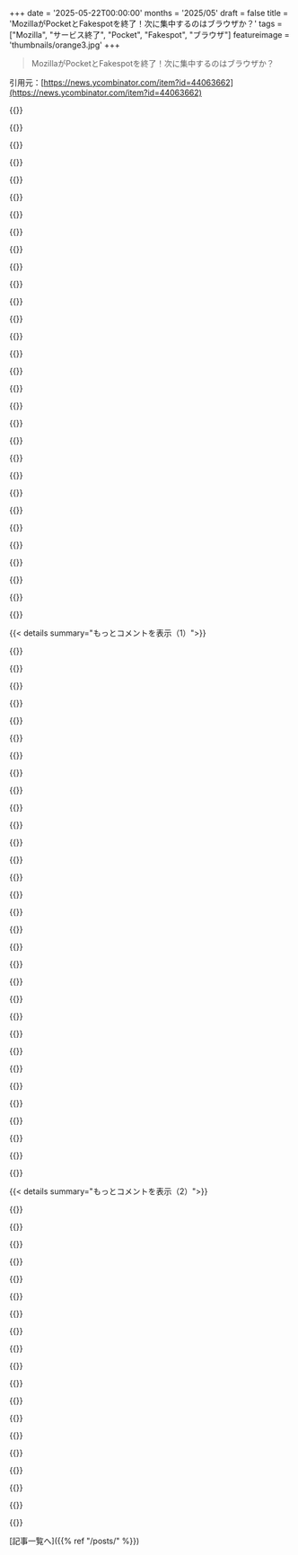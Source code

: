 +++
date = '2025-05-22T00:00:00'
months = '2025/05'
draft = false
title = 'MozillaがPocketとFakespotを終了！次に集中するのはブラウザか？'
tags = ["Mozilla", "サービス終了", "Pocket", "Fakespot", "ブラウザ"]
featureimage = 'thumbnails/orange3.jpg'
+++

> MozillaがPocketとFakespotを終了！次に集中するのはブラウザか？

引用元：[https://news.ycombinator.com/item?id=44063662](https://news.ycombinator.com/item?id=44063662)




{{<matomeQuote body="PocketがPocketになる前からずっと使ってたけど、去年のモバイルアプリのリデザインが最悪で諦めたんだ。<br>Mozillaが広告会社になると決めた時、Pocketは終わりだと思ったよ。<br>Pocketは広告をなくす製品だからね。<br>もしブラウザにもっと集中するためなら良かったんだけど、MozillaはAIとかに力を入れるんだろうね。<br>Firefoxはいまだにview transitionsとかCSS anchor pointsみたいな他のブラウザにある最新機能に対応してないしね。" userName="segphault" createdAt="2025/05/22 17:45:03" color="#ff5733">}}




{{<matomeQuote body="Mozillaは最近、役員に何百万ドルもボーナス払って、無駄なプロジェクトに金使って、ユーザーに金くれって頼んでばっかだ。<br>Mozillaは死ぬべきだ、そうすればFirefoxは生き残れる。" userName="major505" createdAt="2025/05/22 19:25:44" color="">}}




{{<matomeQuote body="俺もPocketの古参ユーザーで、最新版の検索機能がマジでひどかった。<br>探したい記事が全然見つからなくて、サポートに文句言ってもダメだったから自分でツール作ろうとしたんだ。<br>だからサービス終了で開発から解放されて正直ホッとしてる。<br>データのエクスポートも届いたから、SQLiteに入れて好きなように調べられるよ。<br>約3万7千件も保存してたみたい。<br>終了は残念だけど、これで自分でデータを使えるようになったのは良いね。" userName="bayindirh" createdAt="2025/05/22 19:51:18" color="#38d3d3">}}




{{<matomeQuote body="奴らの審判の日が来るのは、Googleがデフォルト検索エンジンとして年間5億ドル以上払うのをやめた時だね。<br>その支払いだけでMozillaの予算の80%を占めてて、奴らを太らせ、無駄遣いさせ、方向性を見失わせた。<br>個人的には本当に腹立たしいよ、俺は初期の頃、奴らが本当に苦労してた時にMozillaにたくさん（時間、コード、金）を捧げたんだ。" userName="whyenot" createdAt="2025/05/22 20:08:58" color="#ff5733">}}




{{<matomeQuote body="＞他の全てのブラウザって言うけど、それってほとんどの”他のブラウザ”がChromiumエンジンを再利用してるからじゃないの？<br>それともFirefoxはここでモバイルSafariにさえ遅れてるの？" userName="nine_k" createdAt="2025/05/22 19:27:17" color="">}}




{{<matomeQuote body="SafariはAppleデバイスにしか存在しないし、たいていFirefoxより機能少ないよ。" userName="thayne" createdAt="2025/05/22 18:38:58" color="">}}




{{<matomeQuote body="Safariがあるおかげで、WebがまだChromeOS開発プラットフォームと名前を変えてないんだ（まだね）。<br>皆ありがとう、特にあのElectronのクソアプリ全部。" userName="pjmlp" createdAt="2025/05/22 19:26:04" color="">}}




{{<matomeQuote body="ユーザー視点での基本的な事実はどう変わるの？" userName="mvdtnz" createdAt="2025/05/22 19:28:42" color="">}}




{{<matomeQuote body="変わらないけど、言及された文章はユーザー向けじゃないんだよね。MozillaがEngine捨ててChromium採用して広告に集中することもできるし、そしたらユーザー視点でも言ってた機能はサポートされるよ！でも、それじゃMozillaは褒められない気がするな。欠点はあるけど、Mozillaって実はブラウザEngineを作ってる唯一の他の会社なんだよ。これがなくなったら、基本的にはあと一つしか残らないことになるね。" userName="Lutger" createdAt="2025/05/22 20:12:23" color="#785bff">}}




{{<matomeQuote body="俺が理解してる限り、Googleはブラウザが送った検索に対してお金払ってるんだよ。だから、ユーザーがいる限りは、お金は入ってくるんだ。" userName="jonwinstanley" createdAt="2025/05/22 21:11:35" color="">}}




{{<matomeQuote body="Mozillaのガバナンス構造ってどうなってるのか気になるな。なんで今の状態が維持されてるんだろう？みんなMozillaが進んでる方向にはずっと不満持ってるのに、今のリーダーシップを追放するような連携がないみたいだね。何か理由があって無理なのかな？" userName="thesuitonym" createdAt="2025/05/22 21:13:27" color="">}}




{{<matomeQuote body="DoJは裁判で、Googleが検索の独占状態だからって理由でMozillaにお金を払うのを禁止すべきって主張してるよhttps://www.theverge.com/news/660548/firefox-google-search-r..." userName="mewse-hn" createdAt="2025/05/22 21:18:41" color="#45d325">}}




{{<matomeQuote body="mozillaはずっと壊れてるよ。精神的にも知的にも、Braveが後継者だね。" userName="modzu" createdAt="2025/05/22 22:16:00" color="">}}




{{<matomeQuote body="うん、俺も3万2千件Pocketを保存してて、検索がめっちゃ不安定なの同じ問題を抱えてたよ。5年くらい前に引用符検索が壊れたんだ。「The Grapes of Wrath」を探そうとしても「of」とか「the」全部が出た。バックエンドの変更か法務リスクのせいかと思ってた。パワーユーザーだったからなくなるのは悲しいけど、2019年頃からサポートは期待できなかったね。" userName="gxqoz" createdAt="2025/05/22 21:25:43" color="#ff5733">}}




{{<matomeQuote body="これめちゃくちゃだね。Googleは分割されてChromeも手放すべき。Firefoxにお金がないなんて信じられないよ。価値はたくさんあるのに、Googleは全てをコモディティ化して独占を維持してる。Googleは侵略的だから、独占を終わらせるにはEU/DOJ/BRICSレベルの厳しい規制が必要だよ。" userName="echelon" createdAt="2025/05/22 21:25:12" color="#38d3d3">}}




{{<matomeQuote body="Kagiは今年のLinux向けにWebKitベースのOrionブラウザを開発し始めてるらしいよ。<br>俺はブラウザEngineに近いことは全然しないからよく知らないけど、どうやら開発者たちはWebKitがすごく好きなみたいだね？" userName="skrtskrt" createdAt="2025/05/22 18:46:38" color="">}}




{{<matomeQuote body="MZLA Technologies CorporationっていうのはMozilla Foundationの子会社だよ。FirefoxはMozilla Corporationが開発してるんだけど、これはMozilla Foundationの完全子会社なんだ。" userName="kbrosnan" createdAt="2025/05/22 20:56:36" color="">}}




{{<matomeQuote body="Microsoft が Edge の再開発で Mozilla を選ばなかったのが本当の終わりの始まりだね。すごく実りの多い関係になったはずなのに、うまくいかなかったんだ。俺の理解だと（伝聞だけど）単純に Chromium に乗り換えたくなかったんだけど、Firefox は彼らがやりたいことをやるには複雑すぎたらしい。結局、Microsoft Edge はかなり良いブラウザから、嫌いなものがたくさん詰まったものになっちゃって、マジ残念だよ。でももし Mozilla のエンジンを使ってたら、Firefox の利用者が大幅に増えて、それが Firefox 自体への投資を促進したはずなんだ。" userName="no_wizard" createdAt="2025/05/22 19:55:41" color="#ff5733">}}




{{<matomeQuote body="Apple が iPhone や iPad で代替ブラウザを許可せざるを得なくなったら、Chrome/Chromium がブラウザ戦争に勝つと思うな。少なくとも Google は Microsoft が IE6 でやったよりはマシなブラウザの開発者だよ。" userName="criddell" createdAt="2025/05/22 19:38:01" color="">}}




{{<matomeQuote body="検索がひどいってのは同意だね。これらのリーディングアプリのどれも、この分野の正しいアプローチがアグリゲーターになってネット上の全ての文章の発見/検索を解決することだって気づいてないのが不思議だよ。perch.app がこの分野の最新参入者で、これが一番正しくやってるのに近いと思う。" userName="mikemcg0" createdAt="2025/05/22 21:04:44" color="">}}




{{<matomeQuote body="＞ A product that’s designed to strip ads from content for readability doesn’t align with their new direction. 興味深いね。俺はあれをちょっと豪華なブックマークサービスだと思ってたんだ。読みやすさの懸念こそが俺にとっての赤信号だったよ。Mozilla は単にマーケティングで競争することに興味がなくて、価値で競争することに興味がないみたいだね。" userName="fkfyshroglk" createdAt="2025/05/22 18:58:41" color="#ff5c5c">}}




{{<matomeQuote body="この財団が所有する法人っていう状況、どうやってこうなったの？なんだか税金対策みたいに見えるけどな。" userName="edoceo" createdAt="2025/05/22 21:24:11" color="">}}




{{<matomeQuote body="リーダーシップが追放されたんだね。2022年から進化と成長のために動いて、役員会が40%新しくなったんだって。新しい幹部も入れてるみたい。年末までに MoCo と Mozilla.ai の新しい永続的なCEOを置きたいって。この変更で Mitchell Baker は役員から退任するよ。" userName="sciurus" createdAt="2025/05/23 02:16:27" color="#785bff">}}




{{<matomeQuote body="＞ Mozilla must die, so Firefox can live. うわあ。これ聞くと最悪だけど、このページで一番真実っぽい発言かもね。" userName="binkHN" createdAt="2025/05/23 01:36:26" color="">}}




{{<matomeQuote body="perch 以外で最高の代替は？なんかわからないけど、iOS のシェア/送信メニューに出てこないし、ブラウザ拡張もないみたいなんだ。どうやって記事を送るの？" userName="twilo" createdAt="2025/05/22 21:50:49" color="">}}




{{<matomeQuote body="Mozillaって色々欠点あるけど、実はブラウザエンジン作ってる”唯一”の他の会社なんだよね。これがなくなったら、事実上あと1つしか残らない。SafariはiOS/iPadOSで世界シェア約33％あるし、20億台以上のデバイスに入ってる。絶対なくならないよ。[1]： https://mycodelesswebsite.com/safari-statistics/" userName="alwillis" createdAt="2025/05/23 02:35:49" color="#38d3d3">}}




{{<matomeQuote body="Pocket、マジでヘビーユーザーだった。毎日使ってたし課金も。でもiOSの表示変更でワークフロー壊れた。Kobo連携で使いたくてリーダーも買ったんだ。代替のOmnivore見つけたけど、それもシャットダウン。自己ホスト型OmnivoreとのKobo連携もダメになりそう。PocketもOmnivoreもなくなるの、マジでムカつくんだよね。もっと可能性あったはずなのにって思う。" userName="podgietaru" createdAt="2025/05/22 18:59:58" color="#ff5c5c">}}




{{<matomeQuote body="Pocketを肯定するコメント読むの、なんか変な感じ。Pocketには全然注目したことなかったし、使ったこともないけど、これまで見たコメントは全部、プライバシー侵害ツールだとか、Mozillaがデータを第三者に売ってる証拠だとか、そういうのばっかりだった。なのに、今Pocketがなくなったら…ここでみんな悲しんでるじゃん。どうやら俺、まんまとMozilla反対派のFUD戦略に引っかかったみたいだ。" userName="inanutshellus" createdAt="2025/05/22 19:31:43" color="">}}




{{<matomeQuote body="必要最低限だけど使えるWallabagをチェックしてみて。有料だけどホスト版もあるよ。" userName="fifteen1506" createdAt="2025/05/22 19:14:49" color="">}}




{{<matomeQuote body="それは残念だねー。俺もPocket、10年以上使ってたよ。他の無限スクロール系アプリの代替としてOmnivoreアプリをスマホに入れてた。実は今、自分でオープンソースの代替サービスを開発してるんだ → https://curi.ooo<br>まだ開発途中だけど、こういうサービスが次々閉鎖するのにイライラして、自分のために作り始めたんだ。Kobo連携、興味深いね。どうやったらそれもサポートできるかな…。" userName="kimberli" createdAt="2025/05/23 01:28:49" color="#ff33a1">}}




{{< details summary="もっとコメントを表示（1）">}}

{{<matomeQuote body="https://omnivore.app が落ちてるね。アクセス殺到でサーバーダウンかな？" userName="gnomespaceship" createdAt="2025/05/23 10:00:56" color="">}}




{{<matomeQuote body="俺もだよ。Pocket、Koboでいつも使ってたんだ。なんか自己ホストで代替を急いで作る必要あるな。Omnivore以外に他に代替見つけた？" userName="marklar423" createdAt="2025/05/22 19:27:30" color="">}}




{{<matomeQuote body="俺、PocketがRead-it-Laterって呼ばれてた2010年とか2011年から使ってたんだ。持ってるデバイス全部に最初に入れるものの一つだったよ。あのひどい2023年のデザイン変更までは使ってた。Pocket、マジで使い倒したな。" userName="podgietaru" createdAt="2025/05/22 19:34:32" color="">}}




{{<matomeQuote body="俺はまだ自己ホスト版Omnivore使ってるよ。周りに色々作り込んでたから、シャットダウンしても使い続けることにしたんだ。Pocketから他のに移るのも大変だったし。今はSupernoteっていうのにOmnivoreアプリ入れて使ってるんだ。Koboは前より使わないけど、夜はバックライトあるからまだちょっと使うかな。" userName="podgietaru" createdAt="2025/05/22 19:30:07" color="#ff5c5c">}}




{{<matomeQuote body="今Wallabagを自分で設定してみようと思ってるんだ。君にも使えるかもね？<br>https://wallabag.org/" userName="PokerFacowaty" createdAt="2025/05/23 08:02:52" color="">}}




{{<matomeQuote body="Amazon Fire tabletをPocket専用に買ったんだよ．1年半くらい前に記事の表示方法が変わったみたいなんだ．記事モードで表示されるのがどんどん減ってきて，元の形式で読むにはWi-Fiが必要になった感じ．それまではほとんど全部記事モードで表示されてたのに，その後は50％くらいになっちゃったかな．" userName="gorbachev" createdAt="2025/05/22 20:03:44" color="">}}




{{<matomeQuote body="見た目がすごくきれいなのが好きなんだ！個人的に使いたい機能として（モバイルアプリができたら）実現してほしいのは，”共有”ショートカットから記事を追加できること．リンク付きのメーリングリストを受け取ることがあるんだけど，受信トレイを整理してる途中で記事を読むために中断したくないんだよね．だから，興味のあるリンクがあったら，”共有”機能を使ってPocketに追加しておいて，後で戻って読むようにしてるんだよ——ブラウザを開かずにね．" userName="patch_collector" createdAt="2025/05/23 12:32:25" color="">}}




{{<matomeQuote body="こういうデバイスとやり取りするのに，もっと簡単で一般的なファイル転送プロトコルがあればいいのにって思うんだ．もっと分かりやすい bittorrent，FTP，MTPみたいなさ．" userName="pm3003" createdAt="2025/05/23 07:14:56" color="">}}




{{<matomeQuote body="Pocketという製品自体に反対してる人はいなかったと思うけど，Firefoxへの統合が問題だったんじゃないかな．Mozillaが買うずっと前から使ってたし，その後も何年も使い続けたんだけど，製品のアップデートが何年もなかったから使うのをやめたんだ．IIRCだけど，だいたい2019年から2021年の間は一度もアップデートがなかったはず．今日の発表よりずっと前に見捨てられてる感じだったよ．" userName="input_sh" createdAt="2025/05/22 20:03:49" color="#45d325">}}




{{<matomeQuote body="うん，素晴らしい提案だね．ベータ版の Android アプリにはすでに実装されてるよ．あとは Apple Developer Program に登録して iOS で動くようにする必要があるだけ．Curio はクライアント側で保存するから，一時的にアプリを開いてページを表示しちゃうんだけどね．もっと良い方法があるかはまだ分からないな．" userName="kimberli" createdAt="2025/05/23 15:16:25" color="">}}




{{<matomeQuote body="追記だけど，自分でセルフホストもできるし，Koboもサポートしてるよ．前に偶然見つけたんだけど，Pocketがすごくうまく動いてたからそれ以上調べなかったんだ．たぶん，これからやらなきゃいけないんだろうな．" userName="puzzlingcaptcha" createdAt="2025/05/22 19:55:15" color="">}}




{{<matomeQuote body="Wallabag は見た目はすごく良いね，ちょっとホームブリューっぽいけど．登録してみたんだけど，デフォルトの”Welcome to wallabag”の記事が取得できなかったのは笑っちゃったよ．まあ，とにかく，12ドル寄付して様子を見ることにしたんだ．" userName="cloudfudge" createdAt="2025/05/22 20:49:53" color="">}}




{{<matomeQuote body="俺も似たような状況だよ。Kobo向きの記事（例えばadmiral cloudbergの）を見つけたら、Pocketに送ってたんだ。<br>今、どうやって代替すればいいか分からない。知ってる限りKoboは似たようなのインストールさせてくれないし。" userName="otherme123" createdAt="2025/05/22 19:17:33" color="">}}




{{<matomeQuote body="別のコメントからの関連情報ね。<br>自分でホスティングするの面倒なら、 hosted options がいくつかあるよ: https://github.com/wallabag/wallabag/wiki/wallabag-ecosystem..." userName="benjaminoakes" createdAt="2025/05/23 19:36:52" color="#45d325">}}




{{<matomeQuote body="記事ディレクトリとのいい感じの同期機能がなくなるのが惜しいね。俺もこの終了で困ってるんだ。" userName="SSLy" createdAt="2025/05/22 19:55:22" color="">}}




{{<matomeQuote body="それいいね！<br>しばらく探してたんだ。<br>俺から見た最高の特徴はね:<br>- メールニュースレター、特にオフラインメール（リモート画像なし）だと、安全な職場のゲートウェイも簡単に通れるから。<br>- 全てと同期・統合できること、e-readersとかnextcloud、ブラウザとか。<br>- PWA<br>頑張ってね！" userName="pm3003" createdAt="2025/05/23 07:08:30" color="#45d325">}}




{{<matomeQuote body="俺も数年使ってたけど、他のより全然良くなかったし、何年も開発止まってたね。一番の問題はpaywalls対応を完全にやめちゃったこと。 viable workarounds が出始めた時期なのにね（多くの代替サービスがやってるみたいに）。有料ニュース読むには全くダメだった。" userName="lxgr" createdAt="2025/05/22 19:38:47" color="#785bff">}}




{{<matomeQuote body="read-it-laterって名前でスタンドアロンのアドオンだった頃は大好きだったよ。Mozillaアカウント必須になったせいで使うのやめたんだ。" userName="hiccuphippo" createdAt="2025/05/22 19:36:11" color="">}}




{{<matomeQuote body="俺の気持ちは、30%はイラついてる（まだデータ残ってるから）、70%は期待してるかな。ひどく平凡な競合がいなくなって、この市場でもっと統合が進めば、 finally open-sourceでデータエクスポート可能な解決策に critical mass ができて集中できるかもって。残念ながらOmnivoreにはできなかったみたいにね。" userName="lxgr" createdAt="2025/05/22 19:35:57" color="#ff33a1">}}




{{<matomeQuote body="俺もKoboを長く使ってる一人だよ。 Aura One 買うまでPocketの存在すら知らなかったんだけど、PCからリーダーにいろんなコンテンツをコピーするのにあっという間に一番の方法になったんだ。" userName="anilakar" createdAt="2025/05/23 09:30:09" color="">}}




{{<matomeQuote body="self-hostsしてて、Pocket+Kobo連携使ってて、しかもKoboをいじくり回してる身としては、俺たちみたいな人間が連携を生かし続けられるといいな。俺はもうKoboがアップデートしないようにしてるんだ。パッチ構成に望まない変更があるからね。だからここでは指をクロスしてるよ。" userName="Cherub0774" createdAt="2025/05/23 00:04:37" color="#ff33a1">}}




{{<matomeQuote body="別のコメントからの関連情報ね。<br>自分でホスティングするの面倒なら、 hosted options がいくつかあるよ: https://github.com/wallabag/wallabag/wiki/wallabag-ecosystem..." userName="benjaminoakes" createdAt="2025/05/23 19:36:03" color="#38d3d3">}}




{{<matomeQuote body="いやー、オフラインキャッシュがひどくなったね。テキストなんて（めったに）変わらないのにさ。スマホアプリが各URLを覚えておけない理由が全く分からんわ、たとえ6週間前の情報だとしてもさ。<br>あと、Pocketは（hacker newsの議論みたいに）たくさんのウェブサイトでリーダービューを作れなくて、それがTTSを役立たずにしてたんだよね。<br>あ、そうそうTTSはネット接続が必要だったし。" userName="itake" createdAt="2025/05/23 02:33:44" color="#38d3d3">}}




{{<matomeQuote body="isitdownrightnow.com/omnivore.app.htmlを見たら、1週間以上ダウンしてるって出てたよ。" userName="gnomespaceship" createdAt="2025/05/23 10:02:21" color="">}}




{{<matomeQuote body="＞エクスポートファイルには保存したアイテムのリンク（URL）が含まれます。エクスポートは保存したリンクのテキストを抽出しません。さらに、エクスポートにはタグやハイライトは含まれません。<br>ブー！タグがないと、リンクはほとんど役に立たないよ私には。たまに自己ホスト型のソリューションに乗り換えようと思ってたんだよね。もっと早くやるべきだった…そして、二度とMozillaのサービスは何も信用しない。" userName="_def" createdAt="2025/05/22 17:27:42" color="#ff5733">}}




{{<matomeQuote body="自己ホスト型で何かいいおすすめある人いる？" userName="sambaumann" createdAt="2025/05/22 17:52:56" color="">}}




{{<matomeQuote body="＞そして、二度とMozillaのサービスは何も信用しない。<br>じゃあ誰を信用するの？Google？Apple？Microsoft？他の巨大企業だって、ホスト型コンシューマー製品の長期メンテナンスや可用性でMozillaより実績がいいわけじゃないじゃん。むしろ、長期サービスに関して言えばMozillaの方が一番実績あるくらいだよ。" userName="chimeracoder" createdAt="2025/05/22 17:29:37" color="">}}




{{<matomeQuote body="PocketはPocketのAPI経由でReadwise Reader（readwise.io/reader）に接続できるよ。そうすればReaderでタグやメタデータ、ハイライトとか全部見れるんだ。<br>たとえReaderを使いたくなくても、ReaderとReadwiseの中から全記事＋ハイライトのCSVをエクスポートできるよ——サブスクは必要ないから安心してね。（完全な情報開示として：私、Readwiseの創業者です。もちろんうちのReaderアプリを試してくれると嬉しいけど、少なくともこの方法ならもっと完全なエクスポートができることを伝えたかったんだ。）" userName="tristanho" createdAt="2025/05/22 18:16:57" color="#ff5733">}}




{{<matomeQuote body="自分でホストするってこと？" userName="walterbell" createdAt="2025/05/22 17:31:26" color="">}}




{{<matomeQuote body="自分でホストするってこと？<br>自分でコードを書ける0.0001％の人だけだよ。そうでなければ、何も変わらない。いつでも誰かのソフトウェア、機能、セキュリティ、互換性のアップデートに頼ってるだけだよ。" userName="reaperducer" createdAt="2025/05/22 17:55:37" color="">}}

{{</details>}}




{{< details summary="もっとコメントを表示（2）">}}

{{<matomeQuote body="タグはエクスポートされるよ：<br>https://support.mozilla.org/en-US/kb/exporting-your-pocket-l...<br>エクスポートファイルには何が含まれますか？<br>エクスポートファイルには保存したアイテムのリンク（URL）が含まれます。エクスポートは保存したリンクのテキストを抽出しません。さらに、エクスポートにはタグやハイライトが含まれます。" userName="pouulet" createdAt="2025/05/22 19:16:18" color="#ff33a1">}}




{{<matomeQuote body="しかもさ、年間45ドルも請求されてたサービスで、クラウドにバックアップしてくれるって話だったんだぜ？もし保存したリンクが切れても大丈夫ってさ。何年もその金額を払ってきて、いざ必要になった時に梯子を外されるなんて想像してみてくれよ。<br>https://web.archive.org/web/20250321050043/https://getpocket..." userName="sdk16420" createdAt="2025/05/22 18:15:02" color="#785bff">}}




{{<matomeQuote body="マジで残念だね。Mozillaが好きで、Pocketは彼らが引き取ってくれれば安心かなと思ってたんだ。多くのHN読者はFirefox以外のMozillaの事業を横道だって見てるだろうけど、Pocketを失うのはマジで惜しいと思うよ。俺は結構Mozillaのサービス（RelayとかVPN、あと今まで使ってたPocketとか）が好きだったから、この終了と、マジで中途半端なエクスポートオプションはマジでがっかりだよ。" userName="JeremyNT" createdAt="2025/05/22 18:11:56" color="#ff5c5c">}}




{{<matomeQuote body="サポートページが「最終更新：24分前」だって。たぶんMozillaの誰かがこのHNの投稿を見て修正したんだろうね（エクスポート機能自体が変わったかはわかんないけど）。文章が不自然だから急いで編集したのがわかる。Wayback Machineで確認したら、以前は「タグやハイライトは含まれない」ってなってたのが簡単に確認できる。" userName="thrdbndndn" createdAt="2025/05/22 20:01:44" color="#ff33a1">}}




{{<matomeQuote body="そのアーカイブページに書いてあったね：「コレクションのための永遠の家」。永遠って、昔とはもう意味が違うんだね。" userName="ternaryoperator" createdAt="2025/05/22 21:41:43" color="">}}




{{<matomeQuote body="それじゃあ、あなたのアプリはPocketからアーカイブされたコピーもインポートできるの？<br>主に、もう見れなくなったかもしれないリンクのアーカイブコンテンツをインポートできるかどうかが大事なんだけど。" userName="uxcolumbo" createdAt="2025/05/22 18:51:01" color="">}}




{{<matomeQuote body="Linkdingの推奨がよくわかんないな。僕が見る限り、LinkdingはPinboardみたいなブックマークアプリであって、PocketみたいなRead-laterアプリじゃないでしょ。" userName="monooso" createdAt="2025/05/22 18:14:09" color="">}}




{{<matomeQuote body="Appleはどんなホスト型プロダクトを落としたの？<br>iCloudは古いデバイスのサポートはやめるかもしれないけど、それはデバイスにデータを残したり、新しいデバイスでアクセスしたりするのを止めないでしょ。" userName="ummonk" createdAt="2025/05/22 17:35:16" color="">}}




{{<matomeQuote body="SaaSは物理的なHDDより早くダメになるね。企業の方針は変わりやすいし。「所有してないなら、所有してないんだ」。自分で持ってるデータだってダメになる可能性はある。最近のデバイスは集積回路が脆くなってるし、ハードウェアも内蔵サービスが使えなくなって陳腐化する。永遠なのはダイヤモンドだけさ。" userName="rollcat" createdAt="2025/05/23 11:40:02" color="#ff33a1">}}




{{<matomeQuote body="俺は今Omnom（読み取り専用デモ：https://omnom.zone/）を使ってるし、開発もしてるよ。これは自己ホスト型で、フリーソフトウェア、fediverse互換で、保存したウェブサイトの1：1スナップショットを作成するんだ：https://github.com/asciimoo/omnom" userName="asciimoo" createdAt="2025/05/22 19:50:55" color="#38d3d3">}}




{{<matomeQuote body="いろんなオプション試したよ。Linkwarden、Linkding、Karakeep、Shiori、Wallabag、Grimoire… なんでも試した。どれもいいツールで、俺自身はKarakeepを使ってるけど、”あとで読む”じゃなくてブックマークとアーカイブ用だね。俺の意見だけど、InstapaperとかPocketみたいにオフラインで使えるネイティブアプリで最高の読書体験を提供してくれるセルフホスト型の”あとで読む”ツールはないと思う。セルフホスト型ツールでそれに匹敵するものはないんだ。だから、Pocketどう使ってたかによるけど、セルフホストの選択肢はもっといいか、全くないかのどっちかだね。MozillaがPocketをオープンソースにして、セルフホストできるようになってほしいな。" userName="InsideOutSanta" createdAt="2025/05/22 18:15:46" color="#ff5c5c">}}




{{<matomeQuote body="ありがとう。試してみるね。今Pocketがパンクしてるみたいだけど、30日間のトライアル中に復旧してくれたらいいな。あなたのアプリ、一見良さそうだけど、月10ドルはアメリカ人以外には安くないんだよね。年10ドルならなんとかなるかな。" userName="TiredOfLife" createdAt="2025/05/22 18:38:15" color="">}}




{{<matomeQuote body="Downthemallを使えば、それらのリンクを全部ダウンロードできるかもよ。それが何によるけどね。" userName="bobsmooth" createdAt="2025/05/22 17:48:17" color="">}}




{{<matomeQuote body="あなたのアプリ大好きだよ。Koboみたいな電子リーダーでReadwise Readerの記事を読めるようにする予定はある？PocketがKoboと連携してたみたいにできるかなって思って。" userName="oa335" createdAt="2025/05/22 20:12:33" color="">}}




{{<matomeQuote body="彼の言ってることはデータのエクスポートについてだよ、サービスが止まってるかどうかって話じゃなくてね。このエクスポート機能、マジでひどい。業界標準より全然ダメ。なんでタグみたいな基本的なもの含まないんだよ？ユーザーに自分でスクリプト書かせる羽目になって、みんなの時間を無駄にしてるだけじゃん。" userName="thrdbndndn" createdAt="2025/05/22 17:38:57" color="#ff5733">}}




{{<matomeQuote body="俺はlinkdingを使ってるよ。<br>https://github.com/sissbruecker/linkding<br>何年もホストしてるけど、ブラウザ拡張とサードパーティ製のスマホアプリもあるんだ。<br>一時期readeckも試したけど、機能不足でlinkdingに戻ったよ。<br>https://readeck.org/en/<br>linkwardenもあるよ。<br>https://github.com/linkwarden/linkwarden<br>俺にはカラフルすぎるかな、デザインが好きになれないんだ。<br>あとkarakeepもあるね。<br>https://github.com/karakeep-app/karakeep" userName="pratio" createdAt="2025/05/22 17:59:51" color="#ff5c5c">}}




{{<matomeQuote body="iTunes Ping https://en.wikipedia.org/wiki/ITunes_Ping。あれなくなってからApple信用してないんだよね /s Appleの問題は、製品を停滞させがちなこと。存在はしてるけど、生命維持装置ついてる感じ。ほとんどのMacアプリとかね。HomePodsみたいなハードウェア製品も結構そう。ハッカソンプロジェクトから生まれたみたいなiOSアプリもたくさん出してて、全然アップデートしないまま、いつの間にかひっそり終了させるんだ。Clipsも終了したと思ってたけど、まだ生きてるみたいだし…。" userName="madeofpalk" createdAt="2025/05/22 17:45:04" color="#45d325">}}




{{<matomeQuote body="https://fabiensanglard.net/rss.xml のフィードだと、ほとんどのリーダーよりうまく動くみたい。画像取得で403エラーになるけどね。まあ、自分にとってどう機能するか試してみるつもりだよ。" userName="deepthaw" createdAt="2025/05/22 18:54:40" color="">}}

{{</details>}}



[記事一覧へ]({{% ref "/posts/" %}})
